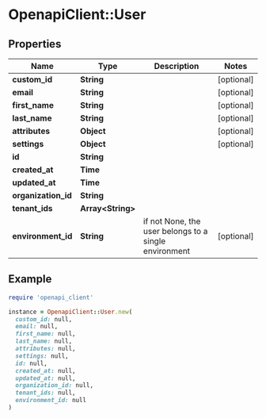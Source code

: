 # OpenapiClient::User

## Properties

| Name | Type | Description | Notes |
| ---- | ---- | ----------- | ----- |
| **custom_id** | **String** |  | [optional] |
| **email** | **String** |  | [optional] |
| **first_name** | **String** |  | [optional] |
| **last_name** | **String** |  | [optional] |
| **attributes** | **Object** |  | [optional] |
| **settings** | **Object** |  | [optional] |
| **id** | **String** |  |  |
| **created_at** | **Time** |  |  |
| **updated_at** | **Time** |  |  |
| **organization_id** | **String** |  |  |
| **tenant_ids** | **Array&lt;String&gt;** |  |  |
| **environment_id** | **String** | if not None, the user belongs to a single environment | [optional] |

## Example

```ruby
require 'openapi_client'

instance = OpenapiClient::User.new(
  custom_id: null,
  email: null,
  first_name: null,
  last_name: null,
  attributes: null,
  settings: null,
  id: null,
  created_at: null,
  updated_at: null,
  organization_id: null,
  tenant_ids: null,
  environment_id: null
)
```

